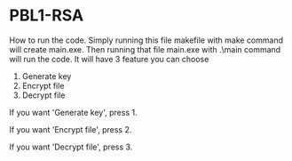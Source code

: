 # PBL1-RSA
How to run the code.
Simply running this file makefile
with make command will create main.exe. 
Then running that file main.exe 
with .\main command will run the code.
It will have 3 feature you can choose 

  1. Generate key
  2. Encrypt file
  3. Decrypt file

If you want 'Generate key', press 1.

If you want 'Encrypt file', press 2.

If you want 'Decrypt file', press 3.
